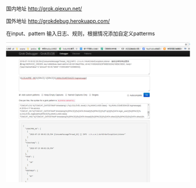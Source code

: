 国内地址 http://grok.qiexun.net/

国外地址 http://grokdebug.herokuapp.com/

在input、pattem 输入日志、规则，根据情况添加自定义patterms

![](/assets/grok.png)

